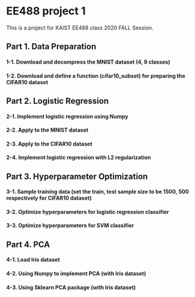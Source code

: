 # EE488 project 1
This is a project for KAIST EE488 class 2020 FALL Session.

## Part 1. Data Preparation
#### 1-1. Download and decompress the MNIST dataset (4, 9 classes)
#### 1-2. Download and define a function (cifar10_subset) for preparing the CIFAR10 dataset

## Part 2. Logistic Regression
#### 2-1. Implement logistic regression using Numpy
#### 2-2. Apply to the MNIST dataset
#### 2-3. Apply to the CIFAR10 dataset
#### 2-4. Implement logistic regression with L2 regularization

## Part 3. Hyperparameter Optimization
#### 3-1. Sample training data (set the train, test sample size to be 1500, 500 respectively for CIFAR10 dataset)
#### 3-2. Optimize hyperparameters for logistic regression classifier
#### 3-3. Optimize hyperparameters for SVM classifier

## Part 4. PCA
#### 4-1. Load Iris dataset
#### 4-2. Using Numpy to implement PCA (with Iris dataset)
#### 4-3. Using Sklearn PCA package (with Iris dataset)
